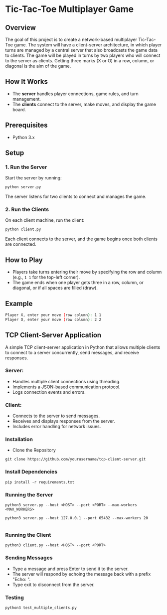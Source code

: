 # Tic-Tac-Toe Multiplayer Game

## Overview
The goal of this project is to create a network-based multiplayer Tic-Tac-Toe game. The system will have a client-server architecture, in which player turns are managed by a central server that also broadcasts the game data to clients. The game will be played in turns by two players who will connect to the server as clients. Getting three marks (X or O) in a row, column, or diagonal is the aim of the game.

## How It Works
- The **server** handles player connections, game rules, and turn management.
- The **clients** connect to the server, make moves, and display the game board.

## Prerequisites
- Python 3.x

## Setup

### 1. Run the Server
Start the server by running:
```bash
python server.py
```
The server listens for two clients to connect and manages the game.

### 2. Run the Clients
On each client machine, run the client:
```bash
python client.py
```
Each client connects to the server, and the game begins once both clients are connected.

## How to Play
- Players take turns entering their move by specifying the row and column (e.g., `1 1` for the top-left corner).
- The game ends when one player gets three in a row, column, or diagonal, or if all spaces are filled (draw).

## Example
```bash
Player X, enter your move (row column): 1 1
Player O, enter your move (row column): 2 2
```

## TCP Client-Server Application
A simple TCP client-server application in Python that allows multiple clients to connect to a server concurrently, send messages, and receive responses.

### Server:

- Handles multiple client connections using threading.
- Implements a JSON-based communication protocol.
- Logs connection events and errors.

### Client:

- Connects to the server to send messages.
- Receives and displays responses from the server.
- Includes error handling for network issues.

### Installation
- Clone the Repository
```
git clone https://github.com/yourusername/tcp-client-server.git

```
### Install Dependencies
```
pip install -r requirements.txt

```
### Running the Server
```
python3 server.py --host <HOST> --port <PORT> --max-workers <MAX_WORKERS>

python3 server.py --host 127.0.0.1 --port 65432 --max-workers 20


```
### Running the Client
```
python3 client.py --host <HOST> --port <PORT>

```

### Sending Messages
- Type a message and press Enter to send it to the server.
- The server will respond by echoing the message back with a prefix "Echo: ".
- Type exit to disconnect from the server.

### Testing
```
python3 test_multiple_clients.py

```